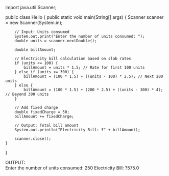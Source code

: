 import java.util.Scanner;

public class Hello {
    public static void main(String[] args) {
        Scanner scanner = new Scanner(System.in);

        // Input: Units consumed
        System.out.print("Enter the number of units consumed: ");
        double units = scanner.nextDouble();

        double billAmount;

        // Electricity bill calculation based on slab rates
        if (units <= 100) {
            billAmount = units * 1.5; // Rate for first 100 units
        } else if (units <= 300) {
            billAmount = (100 * 1.5) + ((units - 100) * 2.5); // Next 200 units
        } else {
            billAmount = (100 * 1.5) + (200 * 2.5) + ((units - 300) * 4); // Beyond 300 units
        }

        // Add fixed charge
        double fixedCharge = 50;
        billAmount += fixedCharge;

        // Output: Total bill amount
        System.out.println("Electricity Bill: ₹" + billAmount);

        scanner.close();
    }
}

OUTPUT:  
Enter the number of units consumed: 250
Electricity Bill: ?575.0
 
